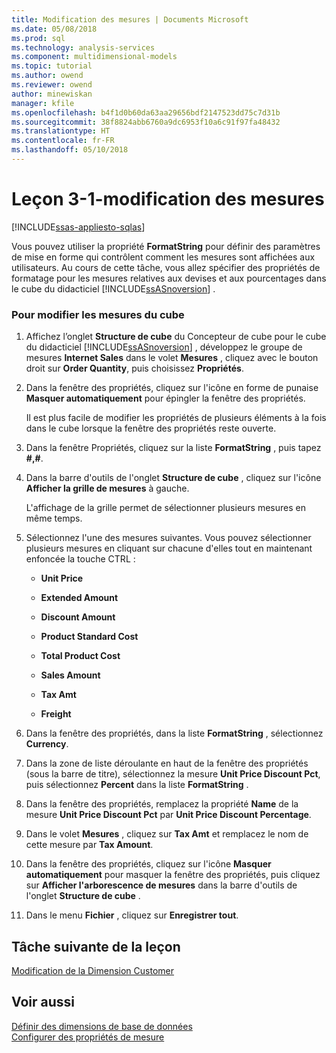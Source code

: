 ```yaml
---
title: Modification des mesures | Documents Microsoft
ms.date: 05/08/2018
ms.prod: sql
ms.technology: analysis-services
ms.component: multidimensional-models
ms.topic: tutorial
ms.author: owend
ms.reviewer: owend
author: minewiskan
manager: kfile
ms.openlocfilehash: b4f1d0b60da63aa29656bdf2147523dd75c7d31b
ms.sourcegitcommit: 38f8824abb6760a9dc6953f10a6c91f97fa48432
ms.translationtype: HT
ms.contentlocale: fr-FR
ms.lasthandoff: 05/10/2018
---
```

# <a name="lesson-3-1---modifying-measures"></a>Leçon 3-1-modification des mesures
[!INCLUDE[ssas-appliesto-sqlas](../includes/ssas-appliesto-sqlas.md)]

Vous pouvez utiliser la propriété **FormatString** pour définir des paramètres de mise en forme qui contrôlent comment les mesures sont affichées aux utilisateurs. Au cours de cette tâche, vous allez spécifier des propriétés de formatage pour les mesures relatives aux devises et aux pourcentages dans le cube du didacticiel [!INCLUDE[ssASnoversion](../includes/ssasnoversion-md.md)] .  
  
### <a name="to-modify-the-measures-of-the-cube"></a>Pour modifier les mesures du cube  
  
1.  Affichez l’onglet **Structure de cube** du Concepteur de cube pour le cube du didacticiel [!INCLUDE[ssASnoversion](../includes/ssasnoversion-md.md)] , développez le groupe de mesures **Internet Sales** dans le volet **Mesures** , cliquez avec le bouton droit sur **Order Quantity**, puis choisissez **Propriétés**.  
  
2.  Dans la fenêtre des propriétés, cliquez sur l'icône en forme de punaise **Masquer automatiquement** pour épingler la fenêtre des propriétés.  
  
    Il est plus facile de modifier les propriétés de plusieurs éléments à la fois dans le cube lorsque la fenêtre des propriétés reste ouverte.  
  
3.  Dans la fenêtre Propriétés, cliquez sur la liste **FormatString** , puis tapez **#,#**.  
  
4.  Dans la barre d'outils de l'onglet **Structure de cube** , cliquez sur l'icône **Afficher la grille de mesures** à gauche.  
  
    L'affichage de la grille permet de sélectionner plusieurs mesures en même temps.  
  
5.  Sélectionnez l'une des mesures suivantes. Vous pouvez sélectionner plusieurs mesures en cliquant sur chacune d'elles tout en maintenant enfoncée la touche CTRL :  
  
    -   **Unit Price**  
  
    -   **Extended Amount**  
  
    -   **Discount Amount**  
  
    -   **Product Standard Cost**  
  
    -   **Total Product Cost**  
  
    -   **Sales Amount**  
  
    -   **Tax Amt**  
  
    -   **Freight**  
  
6.  Dans la fenêtre des propriétés, dans la liste **FormatString** , sélectionnez **Currency**.  
  
7.  Dans la zone de liste déroulante en haut de la fenêtre des propriétés (sous la barre de titre), sélectionnez la mesure **Unit Price Discount Pct**, puis sélectionnez **Percent** dans la liste **FormatString** .  
  
8.  Dans la fenêtre des propriétés, remplacez la propriété **Name** de la mesure **Unit Price Discount Pct** par **Unit Price Discount Percentage**.  
  
9. Dans le volet **Mesures** , cliquez sur **Tax Amt** et remplacez le nom de cette mesure par **Tax Amount**.  
  
10. Dans la fenêtre des propriétés, cliquez sur l'icône **Masquer automatiquement** pour masquer la fenêtre des propriétés, puis cliquez sur **Afficher l'arborescence de mesures** dans la barre d'outils de l'onglet **Structure de cube** .  
  
11. Dans le menu **Fichier** , cliquez sur **Enregistrer tout**.  
  
## <a name="next-task-in-lesson"></a>Tâche suivante de la leçon  
[Modification de la Dimension Customer](../analysis-services/lesson-3-2-modifying-the-customer-dimension.md)  
  
## <a name="see-also"></a>Voir aussi  
[Définir des dimensions de base de données](../analysis-services/multidimensional-models/define-database-dimensions.md)  
[Configurer des propriétés de mesure](../analysis-services/multidimensional-models/configure-measure-properties.md)  
  
  
  
